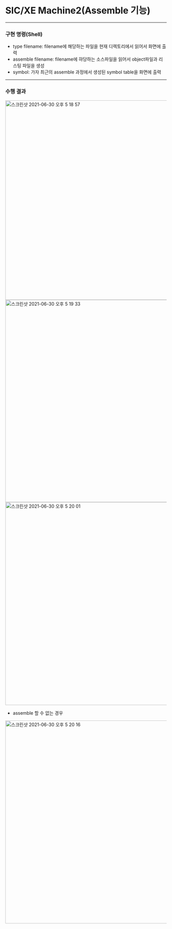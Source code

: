 # SIC/XE Machine2(Assemble 기능)
------
### 구현 명령(Shell)
-	type filename: filename에 해당하는 파일을 현재 디렉토리에서 읽어서 화면에 출력
-	assemble filename: filename에 햐당하는 소스파일을 읽어서 object파일과 리스팅 파일을 생성
-	symbol: 가자 최근의 assemble 과정에서 생성된 symbol table을 화면에 출력
------
### 수행 결과
<img width="621" alt="스크린샷 2021-06-30 오후 5 18 57" src="https://user-images.githubusercontent.com/57051773/123927089-78014300-d9c7-11eb-8d91-7b4bd0d75b46.png">
<img width="630" alt="스크린샷 2021-06-30 오후 5 19 33" src="https://user-images.githubusercontent.com/57051773/123927096-79cb0680-d9c7-11eb-9f13-8be242125013.png">
<img width="632" alt="스크린샷 2021-06-30 오후 5 20 01" src="https://user-images.githubusercontent.com/57051773/123927111-7cc5f700-d9c7-11eb-99cd-69b6c4ffb2fc.png">
<br>

- assemble 할 수 없는 경우
<img width="632" alt="스크린샷 2021-06-30 오후 5 20 16" src="https://user-images.githubusercontent.com/57051773/123927128-7fc0e780-d9c7-11eb-9681-ade8961f4267.png">
